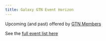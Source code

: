 ```yaml
---
title: Galaxy GTN Event Horizon
---
```

Upcoming (and past) offered by [GTN Members](/src/teach/gtn/index.md)

See the [full event list here](/src/events/index.md)

<div class='center'>
</div>
